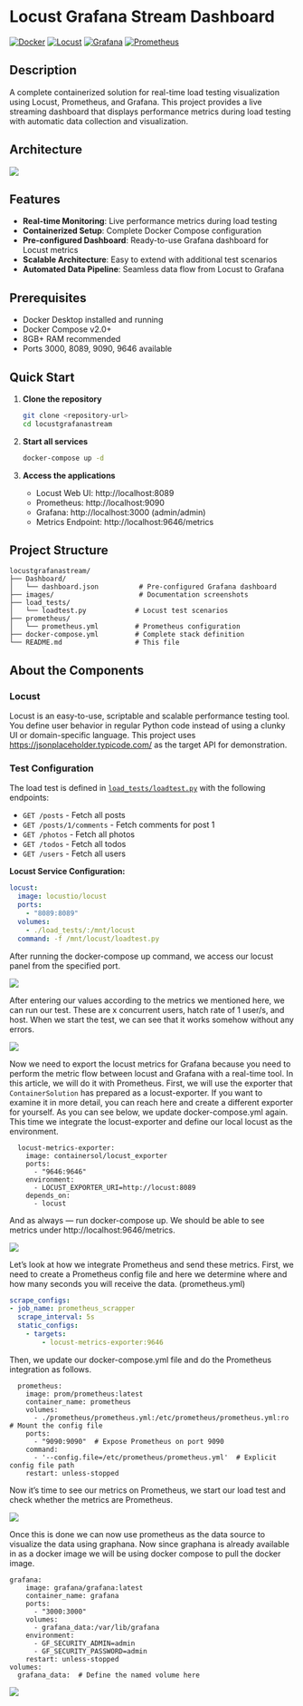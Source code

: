 # Locust Grafana Stream Dashboard

[![Docker](https://img.shields.io/badge/Docker-Compatible-blue)](https://www.docker.com/)
[![Locust](https://img.shields.io/badge/Locust-Load%20Testing-green)](https://locust.io/)
[![Grafana](https://img.shields.io/badge/Grafana-Monitoring-orange)](https://grafana.com/)
[![Prometheus](https://img.shields.io/badge/Prometheus-Metrics-red)](https://prometheus.io/)

## Description

A complete containerized solution for real-time load testing visualization using Locust, Prometheus, and Grafana. This project provides a live streaming dashboard that displays performance metrics during load testing with automatic data collection and visualization.

## Architecture

![](images/locustgraphanastream.drawio.png)

## Features

- **Real-time Monitoring**: Live performance metrics during load testing
- **Containerized Setup**: Complete Docker Compose configuration
- **Pre-configured Dashboard**: Ready-to-use Grafana dashboard for Locust metrics
- **Scalable Architecture**: Easy to extend with additional test scenarios
- **Automated Data Pipeline**: Seamless data flow from Locust to Grafana

## Prerequisites

- Docker Desktop installed and running
- Docker Compose v2.0+
- 8GB+ RAM recommended
- Ports 3000, 8089, 9090, 9646 available

## Quick Start

1. **Clone the repository**
   ```bash
   git clone <repository-url>
   cd locustgrafanastream
   ```

2. **Start all services**
   ```bash
   docker-compose up -d
   ```

3. **Access the applications**
   - Locust Web UI: http://localhost:8089
   - Prometheus: http://localhost:9090
   - Grafana: http://localhost:3000 (admin/admin)
   - Metrics Endpoint: http://localhost:9646/metrics

## Project Structure

```
locustgrafanastream/
├── Dashboard/
│   └── dashboard.json          # Pre-configured Grafana dashboard
├── images/                     # Documentation screenshots
├── load_tests/
│   └── loadtest.py            # Locust test scenarios
├── prometheus/
│   └── prometheus.yml         # Prometheus configuration
├── docker-compose.yml         # Complete stack definition
└── README.md                  # This file
```

## About the Components

### Locust
Locust is an easy-to-use, scriptable and scalable performance testing tool. You define user behavior in regular Python code instead of using a clunky UI or domain-specific language. This project uses https://jsonplaceholder.typicode.com/ as the target API for demonstration.

### Test Configuration

The load test is defined in [`load_tests/loadtest.py`](load_tests/loadtest.py) with the following endpoints:

- `GET /posts` - Fetch all posts
- `GET /posts/1/comments` - Fetch comments for post 1
- `GET /photos` - Fetch all photos
- `GET /todos` - Fetch all todos  
- `GET /users` - Fetch all users

**Locust Service Configuration:**

```yaml
locust:
  image: locustio/locust
  ports:
    - "8089:8089"
  volumes:
    - ./load_tests/:/mnt/locust
  command: -f /mnt/locust/loadtest.py
```

After running the docker-compose up command, we access our locust panel from the specified port.

![](images/locust.png)

After entering our values ​​according to the metrics we mentioned here, we can run our test. These are x 
concurrent users, hatch rate of 1 user/s, and host. When we start the test, we can see that it works somehow without 
any errors.

![](images/locustmetrics.png)

Now we need to export the locust metrics for Grafana because you need to perform the metric flow between locust and 
Grafana with a real-time tool. In this article, we will do it with Prometheus. First, we will use the exporter that 
`ContainerSolution` has prepared as a locust-exporter. If you want to examine it in more detail, you can reach here and 
create a different exporter for yourself. As you can see below, we update docker-compose.yml again. This time we 
integrate the locust-exporter and define our local locust as the environment.

```docker
  locust-metrics-exporter:
    image: containersol/locust_exporter
    ports:
      - "9646:9646"
    environment:
      - LOCUST_EXPORTER_URI=http://locust:8089
    depends_on:
      - locust
```

And as always — run docker-compose up. We should be able to see metrics under 
http://localhost:9646/metrics.

![](images/locust-exporter.png)

Let’s look at how we integrate Prometheus and send these metrics.
First, we need to create a Prometheus config file and here we determine where and how many seconds you will receive the 
data. (prometheus.yml)

```yml
scrape_configs:
- job_name: prometheus_scrapper
  scrape_interval: 5s
  static_configs:
    - targets:
        - locust-metrics-exporter:9646
```
Then, we update our docker-compose.yml file and do the Prometheus integration as follows.

```docker
  prometheus:
    image: prom/prometheus:latest
    container_name: prometheus
    volumes:
      - ./prometheus/prometheus.yml:/etc/prometheus/prometheus.yml:ro  # Mount the config file
    ports:
      - "9090:9090"  # Expose Prometheus on port 9090
    command:
      - '--config.file=/etc/prometheus/prometheus.yml'  # Explicit config file path
    restart: unless-stopped
```
Now it’s time to see our metrics on Prometheus, we start our load test and check whether the metrics are Prometheus.

![](images/prometheus.png)

Once this is done we can now use prometheus as the data source to visualize the data using graphana. Now since graphana
is already available in as a docker image we will be using docker compose to pull the docker image.

```docker
grafana:
    image: grafana/grafana:latest
    container_name: grafana
    ports:
      - "3000:3000"
    volumes:
      - grafana_data:/var/lib/grafana
    environment:
      - GF_SECURITY_ADMIN=admin
      - GF_SECURITY_PASSWORD=admin
    restart: unless-stopped
volumes:
  grafana_data:  # Define the named volume here
```

![](images/grafana.png)
